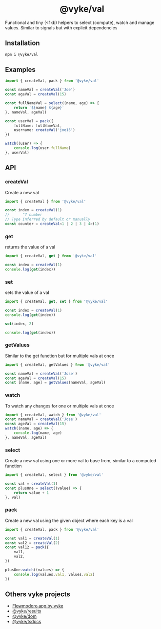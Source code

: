 <div align="center">
	<h1>
		@vyke/val
	</h1>
</div>
Functional and tiny (<1kb) helpers to select (compute), watch and manage values. Similar to signals but with explicit dependencies

## Installation
```sh
npm i @vyke/val
```

## Examples
```ts
import { createVal, pack } from '@vyke/val'

const nameVal = createVal('Joe')
const ageVal = createVal(15)

const fullNameVal = select((name, age) => {
	return `${name} ${age}`
}, nameVal, ageVal)

const userVal = pack({
	fullName: fullNameVal,
	username: createVal('joe15')
})

watch((user) => {
	console.log(user.fullName)
}, userVal)
```

## API
### createVal
Create a new val

```ts
import { createVal } from '@vyke/val'

const index = createVal(1)
//      ^? number
// Type inferred by default or manually
const counter = createVal<1 | 2 | 3 | 4>(1)
```

### get
returns the value of a val

```ts
import { createVal, get } from '@vyke/val'

const index = createVal(1)
console.log(get(index))
```

### set

sets the value of a val

```ts
import { createVal, get, set } from '@vyke/val'

const index = createVal(1)
console.log(get(index))

set(index, 2)

console.log(get(index))
```

### getValues
Similar to the get function but for multiple vals at once

```ts
import { createVal, getValues } from '@vyke/val'

const nameVal = createVal('Jose')
const ageVal = createVal(15)
const [name, age] = getValues(nameVal, ageVal)
```

### watch
To watch any changes for one or multiple vals at once

```ts
import { createVal, watch } from '@vyke/val'
const nameVal = createVal('Jose')
const ageVal = createVal(15)
watch((name, age) => {
	console.log(name, age)
}, nameVal, ageVal)
```

### select
Create a new val using one or more val to base from, similar to a computed function

```ts
import { createVal, select } from '@vyke/val'

const val = createVal(1)
const plusOne = select((value) => {
	return value + 1
}, val)
```

### pack
Create a new val using the given object where each key is a val

```ts
import { createVal, pack } from '@vyke/val'

const val1 = createVal(1)
const val2 = createVal(2)
const val12 = pack({
	val1,
	val2,
})

plusOne.watch((values) => {
	console.log(values.val1, values.val2)
})
```

## Others vyke projects
- [Flowmodoro app by vyke](https://github.com/albizures/vyke-flowmodoro)
- [@vyke/results](https://github.com/albizures/vyke-results)
- [@vyke/dom](https://github.com/albizures/vyke-dom)
- [@vyke/tsdocs](https://github.com/albizures/vyke-tsdocs)
